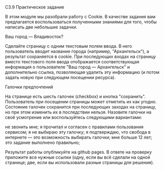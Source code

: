 C3.9 Практическое задание


В этом модуле мы разобрали работу с Cookie. В качестве задания вам предлагается воспользоваться полученными знаниями для того, чтобы написать две небольшие задачки.

Ваш город — Владивосток?

Сделайте страницу с одним текстовым полем ввода. В него пользователь вводит название города (например, "Архангельск"), а результат сохраняется в cookie. При последующих входах на страницу вместо текстового поля ввода отображается соответствующая информация о пользователе "Ваш город — Архангельск" и дополнительно ссылка, позволяющая удалить эту информацию (и потом задать новую при следующем посещении ресурса).

Галочки предпочтений

На странице есть шесть галочек (checkbox) и кнопка "сохранить". Пользователь при посещении страницы может отметить их как угодно. Состояние галочек сохранится при последующих заходах на страницу, но при этом изменить их в последствии нельзя. Назовите галочки на своё усмотрение или воспользуйтесь следующими вариантами:

не звонить мне;
я прочитал и согласен с правилами пользования сервисом;
я не выбираю эту галочку;
я подтверждаю, что свобода в интернете — это возможность выбирать галочки;
мне больше 12 лет;
это задание выполнено правильно;


Результат работы опубликуйте на github pages. В ответе на проверку приложите все нужные ссылки (одну, если вы всё сделали на одной странице; две, если вы использовали разные страницы для решения).
